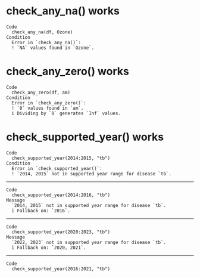 # check_any_na() works

    Code
      check_any_na(df, Ozone)
    Condition
      Error in `check_any_na()`:
      ! `NA` values found in `Ozone`.

# check_any_zero() works

    Code
      check_any_zero(df, am)
    Condition
      Error in `check_any_zero()`:
      ! `0` values found in `am`.
      i Dividing by `0` generates `Inf` values.

# check_supported_year() works

    Code
      check_supported_year(2014:2015, "tb")
    Condition
      Error in `check_supported_year()`:
      ! `2014, 2015` not in supported year range for disease `tb`.

---

    Code
      check_supported_year(2014:2016, "tb")
    Message
      `2014, 2015` not in supported year range for disease `tb`.
      i Fallback on: `2016`.

---

    Code
      check_supported_year(2020:2023, "tb")
    Message
      `2022, 2023` not in supported year range for disease `tb`.
      i Fallback on: `2020, 2021`.

---

    Code
      check_supported_year(2016:2021, "tb")

